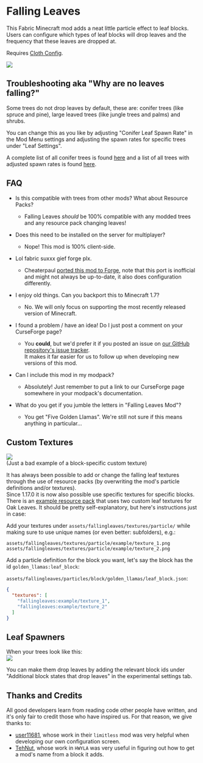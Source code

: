 # Falling Leaves

This Fabric Minecraft mod adds a neat little particle effect to leaf blocks.  
Users can configure which types of leaf blocks will drop leaves and the frequency that these leaves are dropped at.  
  
Requires [Cloth Config](https://www.curseforge.com/minecraft/mc-mods/cloth-config).

![](https://i.imgur.com/Y6zGq33.gif)

## Troubleshooting aka "Why are no leaves falling?"

Some trees do not drop leaves by default, these are: conifer trees (like spruce and pine), large leaved trees (like jungle trees and palms) and shrubs.

You can change this as you like by adjusting "Conifer Leaf Spawn Rate" in the Mod Menu settings and adjusting the spawn rates for specific trees under "Leaf Settings".

A complete list of all conifer trees is found [here](https://github.com/RandomMcSomethin/fallingleaves/blob/1.18/src/main/java/randommcsomethin/fallingleaves/config/ConfigDefaults.java#L9-L23) and a list of all trees with adjusted spawn rates is found [here](https://github.com/RandomMcSomethin/fallingleaves/blob/1.18/src/main/java/randommcsomethin/fallingleaves/config/ConfigDefaults.java#L33-L53).

## FAQ

- Is this compatible with trees from other mods? What about Resource Packs?
  - Falling Leaves _should_ be 100% compatible with any modded trees and any resource pack changing leaves!

- Does this need to be installed on the server for multiplayer?
  - Nope! This mod is 100% client-side.

- Lol fabric suxxx gief forge plx.
  - Cheaterpaul [ported this mod to Forge](https://www.curseforge.com/minecraft/mc-mods/falling-leaves-forge "Forge port"), note that this port is inofficial and might not always be up-to-date, it also does configuration differently.

- I enjoy old things. Can you backport this to Minecraft 1.7?
  - No. We will only focus on supporting the most recently released version of Minecraft.

- I found a problem / have an idea! Do I just post a comment on your CurseForge page?
  - You **could**, but we'd prefer it if you posted an issue on [our GitHub repository's issue tracker](https://github.com/RandomMcSomethin/fallingleaves/issues).  
    It makes it far easier for us to follow up when developing new versions of this mod.

- Can I include this mod in my modpack?
  - Absolutely! Just remember to put a link to our CurseForge page somewhere in your modpack's documentation.

- What do you get if you jumble the letters in "Falling Leaves Mod"?
  - You get "Five Golden Llamas". We're still not sure if this means anything in particular...

## Custom Textures

![](https://i.imgur.com/jIup4qv.png)  
(Just a bad example of a block-specific custom texture)

It has always been possible to add or change the falling leaf textures through the use of resource packs (by overwriting the mod's particle definitions and/or textures).   
Since 1.17.0 it is now also possible use specific textures for specific blocks.  
There is an [example resource pack](CustomFallingLeavesTexturesExample.zip) that uses two custom leaf textures for Oak Leaves. It should be pretty self-explanatory, but here's instructions just in case:  

Add your textures under `assets/fallingleaves/textures/particle/` while making sure to use unique names (or even better: subfolders), e.g.:
```
assets/fallingleaves/textures/particle/example/texture_1.png
assets/fallingleaves/textures/particle/example/texture_2.png
```

Add a particle definition for the block you want, let's say the block has the id `golden_llamas:leaf_block`:

`assets/fallingleaves/particles/block/golden_llamas/leaf_block.json`:

```JSON
{
  "textures": [
    "fallingleaves:example/texture_1",
    "fallingleaves:example/texture_2"
  ]
}
```

## Leaf Spawners

When your trees look like this:  
![](https://i.imgur.com/UGiuOj4.png)  

You can make them drop leaves by adding the relevant block ids under "Additional block states that drop leaves" in the experimental settings tab.

## Thanks and Credits

All good developers learn from reading code other people have written, and it's only fair to credit those who have inspired us. For that reason, we give thanks to:

- [user11681](https://github.com/user11681/java), whose work in their `limitless` mod was very helpful when developing our own configuration screen.
- [TehNut](https://github.com/TehNut), whose work in `HWYLA` was very useful in figuring out how to get a mod's name from a block it adds.
